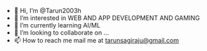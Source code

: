 - 👋 Hi, I’m @Tarun2003h
- 👀 I’m interested in WEB AND APP DEVELOPMENT AND GAMING
- 🌱 I’m currently learning AI/ML 
- 💞️ I’m looking to collaborate on ...
- 📫 How to reach me mail me at tarunsagiraju@gmail.com

<!---
Tarun2003h/Tarun2003h is a ✨ special ✨ repository because its `README.md` (this file) appears on your GitHub profile.
You can click the Preview link to take a look at your changes.
--->
